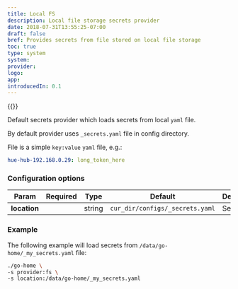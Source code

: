 ```yaml
---
title: Local FS
description: Local file storage secrets provider
date: 2018-07-31T13:55:25-07:00
draft: false
bref: Provides secrets from file stored on local file storage
toc: true
type: system
system:
provider:
logo:
app:
introducedIn: 0.1
---
```

{{<provider>}}

Default secrets provider which loads secrets from local `yaml` file.

By default provider uses `_secrets.yaml` file in config directory. 

File is a simple `key:value` `yaml` file, e.g.: 

```yaml
hue-hub-192.168.0.29: long_token_here
```

### Configuration options

| Param | Required | Type | Default | Description |
|-------|----------|------|---------|-------------|
| **location** || string | `cur_dir/configs/_secrets.yaml` | Secrets file |

### Example

The following example will load secrets from `/data/go-home/_my_secrets.yaml` file:

```bash
./go-home \
-s provider:fs \
-s location:/data/go-home/_my_secrets.yaml
```